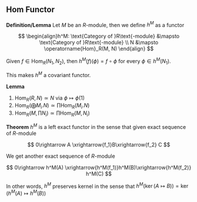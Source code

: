## Hom Functor
**Definition/Lemma**
Let $M$ be an $R$-module, then we define $h^M$ as a functor 

$$
\begin{align}h^M: \text{Category of }R\text{-module} &\mapsto \text{Category of }R\text{-module} \\
N &\mapsto \operatorname{Hom}_R(M, N)
\end{align}
$$

Given $f\in\operatorname{Hom}_R(N_1, N_2)$, then $h^M(f)(\phi) = f\circ \phi$ for every $\phi\in h^M(N_1)$. 

This makes $h^M$ a covariant functor. 

**Lemma**
1. $\operatorname{Hom}_R(R, N)\simeq N$ via $\phi\mapsto \phi(1)$
2. $\operatorname{Hom}_R(\bigoplus M_i. N)\simeq \prod\operatorname{Hom}_R(M_i. N)$
3. $\operatorname{Hom}_R(M, \prod N_i)\simeq \prod\operatorname{Hom}_R(M, N_i)$

**Theorem**
$h^M$ is a left exact functor in the sense that given exact sequence of $R$-module 

$$
0\rightarrow A \xrightarrow{f_1}B\xrightarrow{f_2} C
$$

We get another exact sequence of $R$-module 

$$
0\rightarrow h^M(A) \xrightarrow{h^M(f_1)}h^M(B)\xrightarrow{h^M(f_2)} h^M(C)
$$

In other words, $h^M$ preserves kernel in the sense that $h^M(\ker(A\mapsto B)) = \ker (h^M(A)\mapsto h^M(B))$